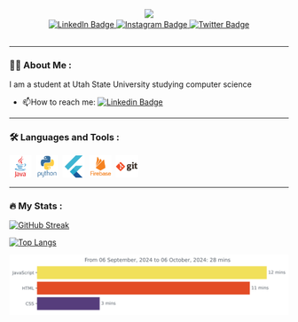 <div id="header" align="center">
  <img src="https://media.giphy.com/media/M9gbBd9nbDrOTu1Mqx/giphy.gif" width="100"/>
  <div id="badges">
    <a href="https://www.linkedin.com/in/seelosjames/">
      <img src="https://img.shields.io/badge/LinkedIn-blue?style=for-the-badge&logo=linkedin&logoColor=white" alt="LinkedIn Badge"/>
    </a>
    <a href="https://www.instagram.com/seelosjames/">
      <img src="https://img.shields.io/badge/Instagram-purple?style=for-the-badge&logo=instagram&logoColor=white" alt="Instagram Badge"/>
    </a>
    <a href="https://twitter.com/JamesSeelos">
      <img src="https://img.shields.io/badge/Twitter-blue?style=for-the-badge&logo=twitter&logoColor=white" alt="Twitter Badge"/>
    </a>
  </div>
  <img src="https://komarev.com/ghpvc/?username=seelosjames&style=flat-square&color=blue" alt=""/>
</div>

---

### :man_technologist: About Me :

I am a student at Utah State University studying computer science

- :mailbox:How to reach me: [![Linkedin Badge](https://img.shields.io/badge/-seelosjames-blue?style=flat&logo=Linkedin&logoColor=white)](https://www.linkedin.com/in/seelosjames/)

---

### :hammer_and_wrench: Languages and Tools :
<div>
  <img src="https://github.com/devicons/devicon/blob/master/icons/java/java-original-wordmark.svg" title="Java" alt="Java" width="40" height="40"/>&nbsp;
  <img src="https://github.com/devicons/devicon/blob/master/icons/python/python-original-wordmark.svg" title="Python" alt="Python" width="40" height="40"/>&nbsp;
  <img src="https://github.com/devicons/devicon/blob/master/icons/flutter/flutter-original.svg" title="Flutter" alt="Flutter" width="40" height="40"/>&nbsp;
  <img src="https://github.com/devicons/devicon/blob/master/icons/firebase/firebase-plain-wordmark.svg" title="Firebase" alt="Firebase" width="40" height="40"/>&nbsp;
  <img src="https://github.com/devicons/devicon/blob/master/icons/git/git-original-wordmark.svg" title="Git" **alt="Git" width="40" height="40"/>
</div>

---

### :fire: My Stats :
[![GitHub Streak](http://github-readme-streak-stats.herokuapp.com?user=seelosjames&theme=dark&background=000000)](https://git.io/streak-stats)

[![Top Langs](https://github-readme-stats.vercel.app/api/top-langs/?username=seelosjames&layout=compact&theme=vision-friendly-dark)](https://github.com/anuraghazra/github-readme-stats)

<img
  src="https://github.com/seelosjames/seelosjames/blob/main/images/stat.svg"
  alt="seelosjames WakaTime Activity"
/>
